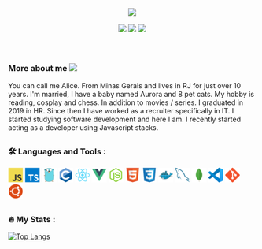 <div align="center"><img src="https://media.giphy.com/media/LqYxdqjeA2g4RKxgzO/giphy.gif"/></div>
<p align="center">
<a href="https://www.linkedin.com/in/anaalicehonorio" target="_blank"><img src="https://img.shields.io/badge/-LinkedIn-%230077B5?style=for-the-badge&logo=linkedin&logoColor=white" target="_blank"></a>   
<a href="https://instagram.com/alicedorh" target="_blank"><img src="https://img.shields.io/badge/-Instagram-%23E4405F?style=for-the-badge&logo=instagram&logoColor=white" target="_blank"></a>
<a href="https://www.twitter.com/alicedorh" target="_blank"><img src="https://img.shields.io/badge/-Twitter-%230077B5?style=for-the-badge&logo=twitter&logoColor=white" target="_blank"></a>
</p>  
<div align="center"><img src="https://komarev.com/ghpvc/?username=Ana-Alice-Honorio&style=flat-square&color=blue" alt=""/></div>

##

<h3>
  More about me
  <img src="https://media.giphy.com/media/hvRJCLFzcasrR4ia7z/giphy.gif" width="30px"/>
</h3>
You can call me Alice. From Minas Gerais and lives in RJ for just over 10 years. I'm married, I have a baby named Aurora and 8 pet cats. My hobby is reading, cosplay and chess. In addition to movies / series.
I graduated in 2019 in HR. Since then I have worked as a recruiter specifically in IT. I started studying software development and here I am.
I recently started acting as a developer using Javascript stacks.

##

### :hammer_and_wrench: Languages and Tools :
<div>
<img height="30" src="https://github.com/devicons/devicon/blob/master/icons/javascript/javascript-original.svg">
<img height="30" src="https://github.com/devicons/devicon/blob/master/icons/typescript/typescript-original.svg">
<img height="30" src="https://github.com/devicons/devicon/blob/master/icons/go/go-original.svg">
<img height="30" src="https://github.com/devicons/devicon/blob/master/icons/c/c-original.svg">
<img height="30" src="https://github.com/devicons/devicon/blob/master/icons/react/react-original.svg">
<img height="30" src="https://github.com/devicons/devicon/blob/master/icons/vuejs/vuejs-original.svg">
<img height="30" src="https://github.com/devicons/devicon/blob/master/icons/nodejs/nodejs-original.svg">
<img height="30" src="https://github.com/devicons/devicon/blob/master/icons/html5/html5-original.svg">
<img height="30" src="https://github.com/devicons/devicon/blob/master/icons/css3/css3-original.svg">
<img height="30" src="https://github.com/devicons/devicon/blob/master/icons/docker/docker-original.svg">
<img height="30" src="https://github.com/devicons/devicon/blob/master/icons/mysql/mysql-original.svg">
<img height="30" src="https://github.com/devicons/devicon/blob/master/icons/mongodb/mongodb-original.svg">
<img height="30" src="https://github.com/devicons/devicon/blob/master/icons/vscode/vscode-original.svg">
<img height="30" src="https://github.com/devicons/devicon/blob/master/icons/git/git-original.svg">
<img height="30" src="https://github.com/devicons/devicon/blob/master/icons/ubuntu/ubuntu-plain.svg">
</div>

##

### :fire: My Stats :

[![Top Langs](https://github-readme-stats.vercel.app/api/top-langs/?username=Ana-Alice-Honorio&layout=compact&theme=vision-friendly-dark)](https://github.com/anuraghazra/github-readme-stats)


  
 
